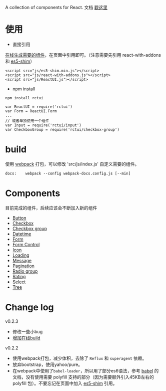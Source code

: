 

A collection of components for React.
文档 [戳这里](http://lobos.github.io/react-ui/)

# 使用

 - 直接引用

[在线生成需要的组件](http://lobos.github.io/react-ui/#/build)，在页面中引用即可。（注意需要先引用 react-with-addons 和 [es5-shim](https://github.com/es-shims/es5-shim)）
```
<script src="js/es5-shim.min.js"></script>
<script src="js/react-with-addons.js"></script>
<script src="js/ReactUI.js"></script>
```

 - npm install
```
npm install rctui
```
```
var ReactUI = require('rctui')
var Form = ReactUI.Form
...
// 或者单独使用一个组件
var Input = require('rctui/input')
var CheckboxGroup = require('rctui/checkbox-group')
```

# build
使用 [webpack](http://webpack.github.io/) 打包，可以修改 'src/js/index.js' 自定义需要的组件。
```
docs:    webpack --config webpack-docs.config.js [--min]
```

# Components
目前完成的组件，后续应该会不断加入新的组件

- [Button](http://lobos.github.io/react-ui/#/button)
- [Checkbox](http://lobos.github.io/react-ui/#/checkbox)
- [Checkbox group](http://lobos.github.io/react-ui/#/checkbox-group)
- [Datetime](http://lobos.github.io/react-ui/#/datetime)
- [Form](http://lobos.github.io/react-ui/#/form)
- [Form Control](http://lobos.github.io/react-ui/#/form-control)
- [Icon](http://lobos.github.io/react-ui/#/icon)
- [Loading](http://lobos.github.io/react-ui/#/loading)
- [Message](http://lobos.github.io/react-ui/#/message)
- [Pagination](http://lobos.github.io/react-ui/#/pagination)
- [Radio group](http://lobos.github.io/react-ui/#/radio-group)
- [Rating](http://lobos.github.io/react-ui/#/rating)
- [Select](http://lobos.github.io/react-ui/#/select)
- [Tree](http://lobos.github.io/react-ui/#/tree)

# Change log
v0.2.3

 - 修改一些小bug
 - [增加在线build](http://lobos.github.io/react-ui/#/build)

v0.2.2

 - 使用webpack打包，减少体积，去除了 `Reflux` 和 `superagent` 依赖。
 - 放弃bootstrap，使用yahoo/pure。
 - 在webpack中使用了`babel-loader`，所以用了部分es6语法，参考 [babel](https://babeljs.io/docs/learn-es2015/) 的文档，没有使用需要 polyfill 支持的部分（因为需要额外引入45KB左右的 polyfill 包）。不要忘记在页面中加入 [es5-shim](https://github.com/es-shims/es5-shim) 引用。


